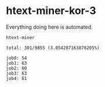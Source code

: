 # htext-miner-kor-3

Everything doing here is automated.

```
htext-miner

total: 301/9855 (3.054287163876205%)

job0: 54
job1: 63
job2: 60
job3: 63
job4: 61
```